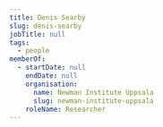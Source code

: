 ```yaml
---
title: Denis Searby
slug: denis-searby
jobTitle: null
tags:
  - people
memberOf:
  - startDate: null
    endDate: null
    organisation:
      name: Newman Institute Uppsala
      slug: newman-institute-uppsala
    roleName: Researcher
---
```

